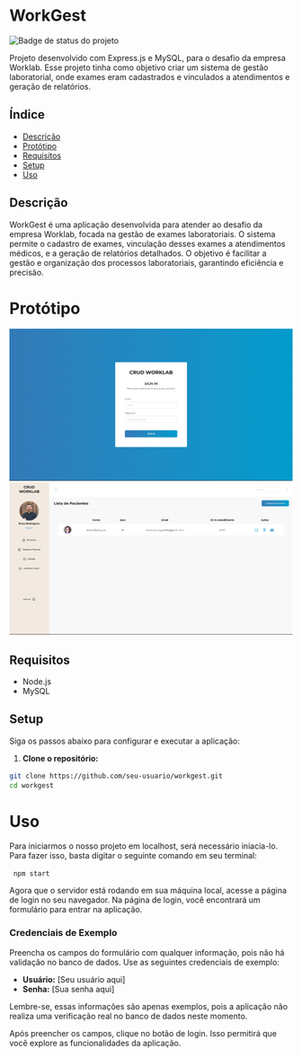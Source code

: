 # WorkGest

![Badge de status do projeto](https://img.shields.io/badge/status-completo-brightgreen)

Projeto desenvolvido com Express.js e MySQL, para o desafio da empresa Worklab. Esse projeto tinha como objetivo criar um sistema de gestão laboratorial, onde exames eram cadastrados e vinculados a atendimentos e geração de relatórios.

## Índice

- [Descrição](#descrição)
- [Protótipo](#protótipo)
- [Requisitos](#requisitos)
- [Setup](#setup)
- [Uso](#uso)

## Descrição

WorkGest é uma aplicação desenvolvida para atender ao desafio da empresa Worklab, focada na gestão de exames laboratoriais. O sistema permite o cadastro de exames, vinculação desses exames a atendimentos médicos, e a geração de relatórios detalhados. O objetivo é facilitar a gestão e organização dos processos laboratoriais, garantindo eficiência e precisão.

# Protótipo

<img src="./ProjectImage.png"/>
<img src="./projectImage02.png"/>



## Requisitos

- Node.js
- MySQL

## Setup

Siga os passos abaixo para configurar e executar a aplicação:

1. **Clone o repositório:**

```bash
git clone https://github.com/seu-usuario/workgest.git
cd workgest

```

# Uso

Para iniciarmos o nosso projeto em localhost, será necessário iniacia-lo. Para fazer isso, basta digitar o seguinte comando em seu terminal:

` npm start` 

Agora que o servidor está rodando em sua máquina local, acesse a página de login no seu navegador. Na página de login, você encontrará um formulário para entrar na aplicação.

### Credenciais de Exemplo

Preencha os campos do formulário com qualquer informação, pois não há validação no banco de dados. Use as seguintes credenciais de exemplo:

- **Usuário:** [Seu usuário aqui]
- **Senha:** [Sua senha aqui]

Lembre-se, essas informações são apenas exemplos, pois a aplicação não realiza uma verificação real no banco de dados neste momento.

Após preencher os campos, clique no botão de login. Isso permitirá que você explore as funcionalidades da aplicação.







